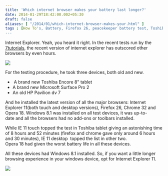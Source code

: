 ```yaml
---
title: 'Which internet browser makes your battery last longer?'
date: 2014-01-29T18:42:00.002+05:30
draft: false
aliases: [ "/2014/01/which-internet-browser-makes-your.html" ]
tags : [How To's, Battery, Firefox 26, peacekeeper battery test, Toshiba Encore 8", Opera 18, Internet Explorer 11, Software, Chrome 32, HP Pavilion dv 7, Microsoft Surface Pro 2]
---
```


Internet Explorer. Yeah, you heard it right. In the recent tests run by the [7tutorials](http://www.7tutorials.com/), the recent version of internet explorer has outscored other browsers by even hours.  

[![](http://2.bp.blogspot.com/-wnBGOXk-3I4/UujxMswS1WI/AAAAAAAACNA/2rFJV7o7R4A/s1600/browser_battery1.png)](http://2.bp.blogspot.com/-wnBGOXk-3I4/UujxMswS1WI/AAAAAAAACNA/2rFJV7o7R4A/s1600/browser_battery1.png)

  
For the testing procedure, he took three devices, both old and new.  
  

*    A brand new Toshiba Encore 8" tablet
*   A brand new Microsoft Surface Pro 2
*   An old HP Pavilion dv 7

  

And he installed the latest version of all the major browsers: Internet Explorer 11(both touch and desktop versions), Firefox 26, Chrome 32 and Opera 18. Windows 8.1 was installed on all test devices, it was up-to-date and all the browsers had no add-ons or toolbars installed.

While IE 11 touch topped the test in Toshiba tablet giving an astonishing time of 8 hours and 52 minutes (firefox and chrome gave only around 6 hours and 30 minutes), IE 11 desktop  topped the list in other two.  
Opera 18 had given the worst battery life in all these devices.

All these devices had Windows 8.1 installed. So, if you want a little longer browsing experience in your windows device, opt for Internet Explorer 11.  

[![](http://4.bp.blogspot.com/-kLeP4DM5Rgc/Uuj9x0inDHI/AAAAAAAACNQ/LeaD-SjoDbY/s1600/ie_king.jpg)](http://4.bp.blogspot.com/-kLeP4DM5Rgc/Uuj9x0inDHI/AAAAAAAACNQ/LeaD-SjoDbY/s1600/ie_king.jpg)